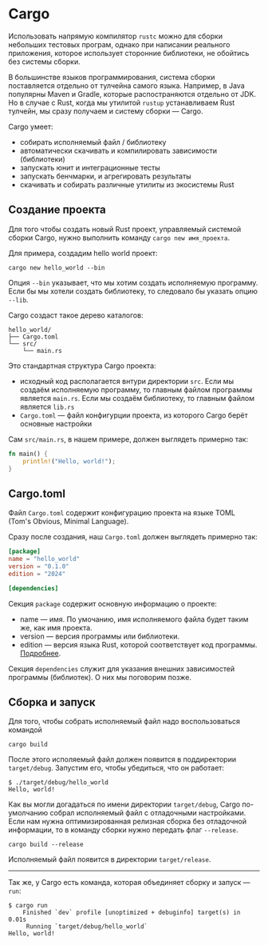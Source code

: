 # Cargo

Использовать напрямую компилятор `rustc` можно для сборки небольших тестовых програм, однако при написании реального приложения, которое использует сторонние библиотеки, не обойтись без системы сборки.

В большинстве языков программирования, система сборки поставляется отдельно от тулчейна самого языка. Например, в Java популярны Maven и Gradle, которые распостраняются отдельно от JDK. Но в случае с Rust, когда мы утилитой `rustup` устанавливаем Rust тулчейн, мы сразу получаем и систему сборки  — Cargo.

Cargo умеет:

* собирать исполняемый файл / библиотеку
* автоматически скачивать и компилировать зависимости (библиотеки)
* запускать юнит и интеграционные тесты
* запускать бенчмарки, и агрегировать результаты
* скачивать и собирать различные утилиты из экосистемы Rust

## Создание проекта

Для того чтобы создать новый Rust проект, управляемый системой сборки Cargo, нужно выполнить команду `cargo new имя_проекта`.

Для примера, создадим hello world проект:

```
cargo new hello_world --bin
```

Опция `--bin` указывает, что мы хотим создать исполняемую программу. Если бы мы хотели создать библиотеку, то следовало бы указать опцию `--lib`.

Cargo создаст такое дерево каталогов:

```
hello_world/
├── Cargo.toml
└── src/
    └── main.rs
```

Это стандартная структура Cargo проекта:

* исходный код располагается внтури директории `src`. Если мы создаём исполняемую программу, то главным файлом программы является `main.rs`. Если мы создаём библиотеку, то главным файлом является `lib.rs`
* `Cargo.toml` — файл конфигурции проекта, из которого Cargo берёт основные настройки

Сам `src/main.rs`, в нашем примере, должен выглядеть примерно так:

```rust
fn main() {
    println!("Hello, world!");
}
```

## Cargo.toml

Файл `Cargo.toml` содержит конфигурацию проекта на языке TOML (Tom's Obvious, Minimal Language).

Сразу после создания, наш `Cargo.toml` должен выглядеть примерно так:

```toml
[package]
name = "hello_world"
version = "0.1.0"
edition = "2024"

[dependencies]
```

Секция `package` содержит основную информацию о проекте:

* name — имя. По умочанию, имя исполняемого файла будет таким же, как имя проекта.
* version — версия программы или библиотеки.
* edition — версия языка  Rust, которой соответствует код программы. [Подробнее](https://doc.rust-lang.org/edition-guide/editions/).

Секция `dependencies` служит для указания внешних зависимостей программы (библиотек). О них мы поговорим позже.

## Сборка и запуск

Для того, чтобы собрать исполняемый файл надо воспользоваться командой

```
cargo build
```

После этого исполяемый файл должен появится в поддиректории `target/debug`. Запустим его, чтобы убедиться, что он работает:

```
$ ./target/debug/hello_world 
Hello, world!
```

Как вы могли догадаться по имени директории `target/debug`, Cargo по-умолчанию собрал исполняемый файл с отладочными настройками. Если нам нужна оптимизированная релизная сборка без отладочной информации, то в команду сборки нужно передать флаг `--release`.

```
cargo build --release
```

Исполняемый файл появится в директории `target/release`.

***

Так же, у Cargo есть команда, которая объединяет сборку и запуск — `run`:

```
$ cargo run
    Finished `dev` profile [unoptimized + debuginfo] target(s) in 0.01s
     Running `target/debug/hello_world`
Hello, world!
```
